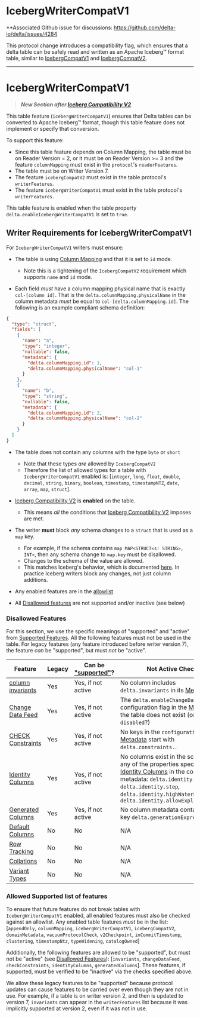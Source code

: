 # IcebergWriterCompatV1
**Associated Github issue for discussions: https://github.com/delta-io/delta/issues/4284

This protocol change introduces a compatibility flag, which ensures that a delta table can be safely
read and written as an Apache Iceberg™ format table, similar to
[IcebergCompatV1](https://github.com/delta-io/delta/blob/master/PROTOCOL.md#iceberg-compatibility-v1)
and
[IcebergCompatV2](https://github.com/delta-io/delta/blob/master/PROTOCOL.md#iceberg-compatibility-v2).

--------

# IcebergWriterCompatV1
> ***New Section after [Iceberg Compatibility V2](#iceberg-compatibility-v2)***

This table feature (`icebergWriterCompatV1`) ensures that Delta tables can be converted to Apache
Iceberg™ format, though this table feature does not implement or specify that conversion.

To support this feature:
- Since this table feature depends on Column Mapping, the table must be on Reader Version = 2, or it must be on Reader Version >= 3 and the feature `columnMapping` must exist in the `protocol`'s `readerFeatures`.
- The table must be on Writer Version 7.
- The feature `icebergCompatV2` must exist in the table protocol's `writerFeatures`.
- The feature `icebergWriterCompatV1` must exist in the table protocol's `writerFeatures`.

This table feature is enabled when the table property `delta.enableIcebergWriterCompatV1` is set to `true`.

## Writer Requirements for IcebergWriterCompatV1
For `IcebergWriterCompatV1` writers must ensure:

- The table is using [Column Mapping](#column-mapping) and that it is set to `id` mode.
  - Note this is a tightening of the `IcebergCompatV2` requirement which supports `name` and `id` mode.

- Each field _must_ have a column mapping physical name that is exactly `col-[column id]`. That is the `delta.columnMapping.physicalName` in the column metadata _must_ be equal to `col-[delta.columnMapping.id]`. The following is an example compliant schema definition:

```json
{
  "type": "struct",
  "fields": [
    {
      "name": "a",
      "type": "integer",
      "nullable": false,
      "metadata": {
        "delta.columnMapping.id": 1,
        "delta.columnMapping.physicalName": "col-1"
      }
    },
    {
      "name": "b",
      "type": "string",
      "nullable": false,
      "metadata": {
        "delta.columnMapping.id": 2,
        "delta.columnMapping.physicalName": "col-2"
      }
    }
  ]
}
```

- The table does not contain any columns with the type `byte` or `short`
  - Note that these types _are_ allowed by `IcebergCompatV2`
  - Therefore the list of allowed types for a table with `IcebergWriterCompatV1` enabled is: [`integer`, `long`, `float`, `double`, `decimal`, `string`, `binary`, `boolean`, `timestamp`, `timestampNTZ`, `date`, `array`, `map`, `struct`].

- [Iceberg Compatibility V2](#iceberg-compatibility-v2) is **enabled** on the table.
  - This means _all_ the conditions that [Iceberg Compatibility V2](#iceberg-compatibility-v2) imposes are met.

- The writer **must** block *any* schema changes to a `struct` that is used as a `map` key.
  - For example, if the schema contains `map MAP<STRUCT<s: STRING>, INT>`, then any schema change to `map.key` must be disallowed.
  - Changes to the schema of the value are allowed.
  - This matches Iceberg's behavior, which is documented
    [here](https://iceberg.apache.org/docs/nightly/spark-ddl/#alter-table-add-column). In practice
    Iceberg writers block any changes, not just column additions.

- Any enabled features are in the [allowlist](#allowed-supported-list-of-features)

- All [Disallowed features](#disallowed-features) are not supported and/or inactive (see below)

### Disallowed Features
For this section, we use the specific meanings of "supported" and "active" from [Supported Features](#supported-features). All the following features must not be used in the table. For legacy features (any feature introduced before writer version 7), the feature _can_ be "supported", but must _not_ be "active".

| Feature                                                                                           | Legacy | Can be ["supported"](#supported-features)? | Not Active Check                                                                                                                                                                                                                                         |
|---------------------------------------------------------------------------------------------------|--------|--------------------------------------------|----------------------------------------------------------------------------------------------------------------------------------------------------------------------------------------------------------------------------------------------------------|
| [column invariants](#column-invariants)                                                           | Yes    | Yes, if not active                         | No column includes `delta.invariants` in its [Metadata]                                                                                                                                                                                                  |
| [Change Data Feed](#add-cdc-file)                                                                 | Yes    | Yes, if not active                         | The `delta.enableChangeDataFeed` configuration flag in the [Metadata] of the table does not exist (or is `disabled`?)                                                                                                                                    |
| [CHECK Constraints](#check-constraints)                                                           | Yes    | Yes, if not active                         | No keys in the `configuration` field of [Metadata] start with `delta.constraints.`.                                                                                                                                                                      |
| [Identity Columns](#identity-columns)                                                             | Yes    | Yes, if not active                         | No columns exist in the schema with any of the properties specified in [Identity Columns](#identity-columns) in the column metadata: `delta.identity.start`, `delta.identity.step`, `delta.identity.highWaterMark`, `delta.identity.allowExplicitInsert` |
| [Generated Columns](#default-columns)                                                             | Yes    | Yes, if not active                         | No column metadata contains the key `delta.generationExpression`                                                                                                                                                                                         |
| [Default Columns](#default-columns)                                                               | No     | No                                         | N/A                                                                                                                                                                                                                                                      |
| [Row Tracking](#row-tracking)                                                                     | No     | No                                         | N/A                                                                                                                                                                                                                                                      |
| [Collations](https://github.com/delta-io/delta/blob/master/protocol_rfcs/collated-string-type.md) | No     | No                                         | N/A                                                                                                                                                                                                                                                      |
| [Variant Types](#variant-data-type)                                                               | No     | No                                         | N/A                                                                                                                                                                                                                                                      |
### Allowed Supported list of features
To ensure that future features do not break tables with `IcebergWriterCompatV1` enabled, all enabled features must also be checked against an allowlist. Any enabled table features _must_ be in the list: [`appendOnly`, `columnMapping`, `icebergWriterCompatV1`, `icebergCompatV2`, `domainMetadata`, `vacuumProtocolCheck`, `v2Checkpoint`, `inCommitTimestamp`, `clustering`, `timestampNtz`, `typeWidening`, `catalogOwned`]

Additionally, the following features are allowed to be "supported", but must not be "active" (see [Disallowed Features](#disallowed-features)): [`invariants`, `changeDataFeed`, `checkConstraints`, `identityColumns`, `generatedColumns`]. These features, if supported, must be verified to be "inactive" via the checks specified above.

We allow these legacy features to be "supported" because protocol updates can cause features to be carried over even though they are not in use. For example, if a table is on writer version 2, and then is updated to version 7, `invariants` can appear in the `writerFeatures` list because it was implicitly supported at version 2, even if it was not in use.

[Metadata]: #change-metadata

